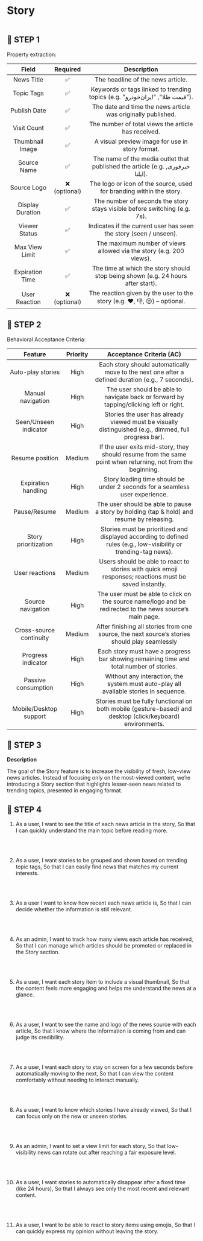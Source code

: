 <summary><h1 style="display: inline-block;border: none">Story</h1></summary>

## 📝 STEP 1

Property extraction:

|          Field           | Required |                                Description                                |
| :----------------------: | :------: | :-----------------------------------------------------------------------: |
|     News Title     |    ✅    |                    The headline of the news article.                         |
|      Topic Tags      |    ✅    |                      Keywords or tags linked to trending topics (e.g. "قیمت طلا", "ایران‌خودرو").                        |
|    Publish Date      |    ✅    | The date and time the news article was originally published. |
| Visit Count |    ✅    |             The number of total views the article has received.            |
| Thumbnail Image |    ✅    |            A visual preview image for use in story format.             |
| Source Name |    ✅    |            The name of the media outlet that published the article (e.g. خبرفوری, ایلنا).           |
| Source Logo |    ❌ (optional)    |             The logo or icon of the source, used for branding within the story.           |
| Display Duration |    ✅    |             The number of seconds the story stays visible before switching (e.g. 7s).           |
| Viewer Status |    ✅    |             Indicates if the current user has seen the story (seen / unseen).            |
| Max View Limit |    ✅    |            The maximum number of views allowed via the story (e.g. 200 views).             |
| Expiration Time |    ✅    |            The time at which the story should stop being shown (e.g. 24 hours after start).            |
| User Reaction |    ❌ (optional)   |             The reaction given by the user to the story (e.g. ❤️, 👎, 😐) – optional.             |

## 📝 STEP 2

Behavioral Acceptance Criteria:

|          Feature           | Priority |                                Acceptance Criteria (AC)                                |
| :----------------------: | :------: | :-----------------------------------------------------------------------: |
|     Auto-play stories     |    High    |                 Each story should automatically move to the next one after a defined duration (e.g., 7 seconds).                        |
|      Manual navigation     |    High    |                      The user should be able to navigate back or forward by tapping/clicking left or right.                       |
|    Seen/Unseen indicator      |    High    | Stories the user has already viewed must be visually distinguished (e.g., dimmed, full progress bar). |
| Resume position |    Medium    |             If the user exits mid-story, they should resume from the same point when returning, not from the beginning.           |
| Expiration handling |    High    |            Story loading time should be under 2 seconds for a seamless user experience.             |
| Pause/Resume |    Medium    |            The user should be able to pause a story by holding (tap & hold) and resume by releasing.           |
| Story prioritization |   High    |             Stories must be prioritized and displayed according to defined rules (e.g., low-visibility or trending-tag news).           |
| User reactions |    Medium    |             Users should be able to react to stories with quick emoji responses; reactions must be saved instantly.          |
| Source navigation |    High    |            The user must be able to click on the source name/logo and be redirected to the news source’s main page.           |
| Cross-source continuity |    Medium    |           After finishing all stories from one source, the next source’s stories should play seamlessly           |
| Progress indicator |    High    |            Each story must have a progress bar showing remaining time and total number of stories.            |
| Passive consumption |High   |        Without any interaction, the system must auto-play all available stories in sequence.         |
| Mobile/Desktop support |High   |        Stories must be fully functional on both mobile (gesture-based) and desktop (click/keyboard) environments.         |
## 📝 STEP 3

**Description**

The goal of the Story feature is to increase the visibility of fresh, low-view news articles.
Instead of focusing only on the most-viewed content, we’re introducing a Story section that highlights lesser-seen news related to trending topics, presented in  engaging format.

## 📝 STEP 4

1. As a user,
I want to see the title of each news article in the story,
So that I can quickly understand the main topic before reading more.
<br />
<br />

2. As a user,
I want stories to be grouped and shown based on trending topic tags,
So that I can easily find news that matches my current interests.
<br />
<br />

3. As a user
I want to know how recent each news article is,
So that I can decide whether the information is still relevant.
<br />
<br />

4. As an admin,
I want to track how many views each article has received,
So that I can manage which articles should be promoted or replaced in the Story section.
<br />
<br />

5. As a user,
I want each story item to include a visual thumbnail,
So that the content feels more engaging and helps me understand the news at a glance.
<br />
<br />

6. As a user,
I want to see the name and logo of the news source with each article,
So that I know where the information is coming from and can judge its credibility.
<br />
<br />

7. As a user,
I want each story to stay on screen for a few seconds before automatically moving to the next,
So that I can view the content comfortably without needing to interact manually.
<br />
<br />

8. As a user,
I want to know which stories I have already viewed,
So that I can focus only on the new or unseen stories.
<br />
<br />


9. As an admin,
I want to set a view limit for each story,
So that low-visibility news can rotate out after reaching a fair exposure level.
<br />
<br />


10. As a user,
I want stories to automatically disappear after a fixed time (like 24 hours),
So that I always see only the most recent and relevant content.
<br />
<br />

11. As a user,
I want to be able to react to story items using emojis,
So that I can quickly express my opinion without leaving the story.
<br />
<br />
